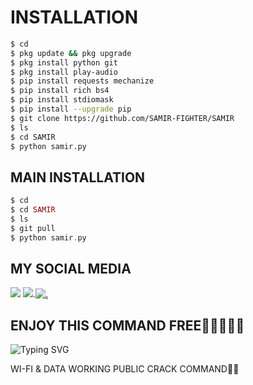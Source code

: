 # INSTALLATION
```bash
$ cd
$ pkg update && pkg upgrade
$ pkg install python git
$ pkg install play-audio
$ pip install requests mechanize
$ pip install rich bs4
$ pip install stdiomask
$ pip install --upgrade pip
$ git clone https://github.com/SAMIR-FIGHTER/SAMIR
$ ls
$ cd SAMIR
$ python samir.py
```
## MAIN INSTALLATION
```php
$ cd
$ cd SAMIR
$ ls
$ git pull
$ python samir.py
```
## MY SOCIAL MEDIA 
[![](https://img.shields.io/badge/Github-black?logo=Github&logoColor=black&labelColor=white)](https://github.com/SAMIR-FIGHTER)
[![](https://img.shields.io/badge/Facebook-blue?logo=Facebook&logoColor=blue&labelColor=white)](https://www.facebook.com/SAMIR-FIGHTER.io).[![.](https://img.shields.io/badge/Instagram-red?logo=Instagram&logoColor=red&labelColor=white)](https://www.instagram.com/mhff_xy)
## ENJOY THIS COMMAND FREE💙💙💙💙💙
![Typing SVG](https://readme-typing-svg.herokuapp.com?lines=Selamat+Bersenang-senang....!+)

WI-FI &amp; DATA WORKING PUBLIC CRACK COMMAND💙🪽
